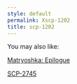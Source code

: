 ```yaml
---
style: default
permalink: Xscp-1202
title: scp-1202
---
```

You may also like:

[Matryoshka: Epilogue](http://scp-wiki.net/matryoshka-epilogue)

[SCP-2745](http://scp-wiki.net/scp-2745)
